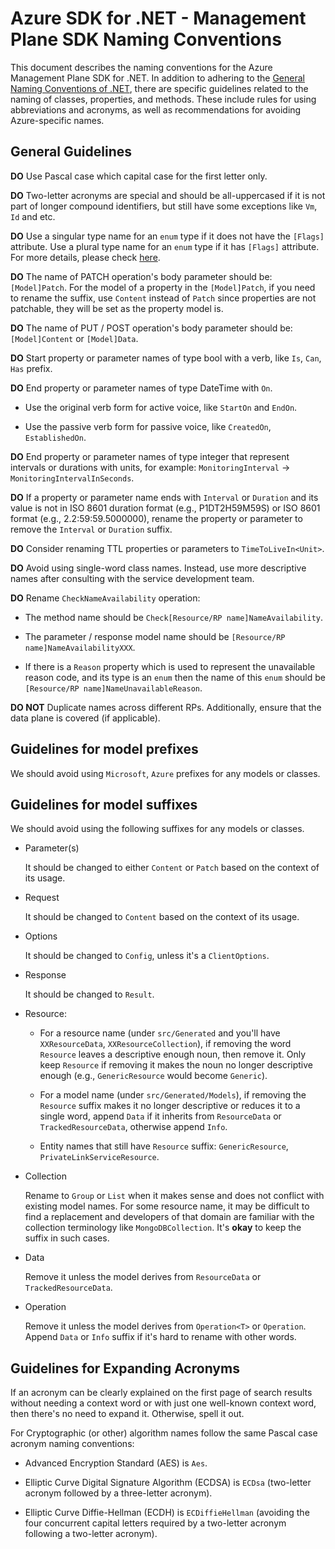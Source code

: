 # Azure SDK for .NET - Management Plane SDK Naming Conventions

This document describes the naming conventions for the Azure Management Plane SDK for .NET.
In addition to adhering to the [General Naming Conventions of .NET](https://learn.microsoft.com/dotnet/standard/design-guidelines/general-naming-conventions), there are specific guidelines related to the naming of classes, properties, and methods. These include rules for using abbreviations and acronyms, as well as recommendations for avoiding Azure-specific names.

## General Guidelines

**DO** Use Pascal case which capital case for the first letter only.

**DO** Two-letter acronyms are special and should be all-uppercased if it is not part of longer compound identifiers, but still have some exceptions like `Vm`, `Id` and etc. 

**DO** Use a singular type name for an `enum` type if it does not have the `[Flags]` attribute. Use a plural type name for an `enum` type if it has `[Flags]` attribute. For more details, please check [here](https://docs.microsoft.com/dotnet/standard/design-guidelines/names-of-classes-structs-and-interfaces#naming-enumerations).

**DO** The name of PATCH operation's body parameter should be: `[Model]Patch`.  For the model of a property in the `[Model]Patch`, if you need to rename the suffix, use `Content` instead of `Patch` since properties are not patchable, they will be set as the property model is.

**DO** The name of PUT / POST operation's body parameter should be: `[Model]Content` or  `[Model]Data`.

**DO** Start property or parameter names of type bool with a verb, like `Is`, `Can`, `Has` prefix.

**DO** End property or parameter names of type DateTime with `On`.

  - Use the original verb form for active voice, like `StartOn` and `EndOn`.

  - Use the passive verb form for passive voice, like `CreatedOn`, `EstablishedOn`. 

**DO** End property or parameter names of type integer that represent intervals or durations with units, for example: `MonitoringInterval` -> `MonitoringIntervalInSeconds`.

**DO** If a property or parameter name ends with `Interval` or `Duration` and its value is not in ISO 8601 duration format (e.g., P1DT2H59M59S) or ISO 8601 format (e.g., 2.2:59:59.5000000), rename the property or parameter to remove the `Interval` or `Duration` suffix.

**DO** Consider renaming TTL properties or parameters to `TimeToLiveIn<Unit>`. 

**DO** Avoid using single-word class names. Instead, use more descriptive names after consulting with the service development team.

**DO** Rename `CheckNameAvailability` operation:

  - The method name should be `Check[Resource/RP name]NameAvailability`.

  - The parameter / response model name should be `[Resource/RP name]NameAvailabilityXXX`.

  - If there is a `Reason` property which is used to represent the unavailable reason code, and its type is an `enum` then the name of this `enum` should be `[Resource/RP name]NameUnavailableReason`.

**DO NOT** Duplicate names across different RPs. Additionally, ensure that the data plane is covered (if applicable).

## Guidelines for model prefixes

We should avoid using `Microsoft`, `Azure` prefixes for any models or classes.

## Guidelines for model suffixes

We should avoid using the following suffixes for any models or classes.

- Parameter(s)

  It should be changed to either `Content` or `Patch` based on the context of its usage.

- Request

  It should be changed to `Content` based on the context of its usage.
 
- Options

  It should be changed to `Config`, unless it's a `ClientOptions`.

- Response

  It should be changed to `Result`.

- Resource:  
        
  - For a resource name (under `src/Generated` and you'll have `XXResourceData`, `XXResourceCollection`), if removing the word `Resource` leaves a descriptive enough noun, then remove it. Only keep `Resource` if removing it makes the noun no longer descriptive enough (e.g., `GenericResource` would become `Generic`). 

  - For a model name (under `src/Generated/Models`), if removing the `Resource` suffix makes it no longer descriptive or reduces it to a single word, append `Data` if it inherits from `ResourceData` or `TrackedResourceData`, otherwise append `Info`. 
        
  - Entity names that still have `Resource` suffix: `GenericResource`, `PrivateLinkServiceResource`.

- Collection

  Rename to `Group` or `List` when it makes sense and does not conflict with existing model names.
  For some resource name, it may be difficult to find a replacement and developers of that domain are familiar with the collection terminology like `MongoDBCollection`. It's **okay** to keep the suffix in such cases.

- Data

  Remove it unless the model derives from `ResourceData` or `TrackedResourceData`.

- Operation

  Remove it unless the model derives from `Operation<T>` or `Operation`.  Append `Data` or `Info` suffix if it's hard to rename with other words.

## Guidelines for Expanding Acronyms

If an acronym can be clearly explained on the first page of search results without needing a context word or with just one well-known context word, then there's no need to expand it. Otherwise, spell it out.

For Cryptographic (or other) algorithm names follow the same Pascal case acronym naming conventions:

- Advanced Encryption Standard (AES) is `Aes`.

- Elliptic Curve Digital Signature Algorithm (ECDSA) is `ECDsa` (two-letter acronym followed by a three-letter acronym).

- Elliptic Curve Diffie-Hellman (ECDH) is `ECDiffieHellman` (avoiding the four concurrent capital letters required by a two-letter acronym following a two-letter acronym). 

